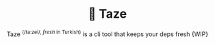 <h1 align="center">🥦 Taze</h1>

<p align="center">Taze <sup>(/ta:zei/, <em>fresh</em> in Turkish)</sup> is a cli tool that keeps your deps fresh {WIP}</p>